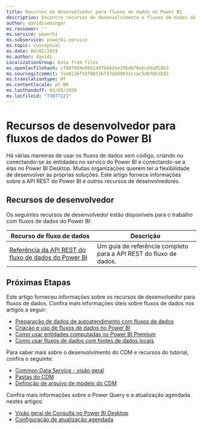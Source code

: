 ```yaml
---
title: Recursos de desenvolvedor para fluxos de dados do Power BI
description: Encontre recursos de desenvolvimento e fluxos de dados do Power BI
author: davidiseminger
ms.reviewer: ''
ms.service: powerbi
ms.subservice: powerbi-service
ms.topic: conceptual
ms.date: 04/02/2019
ms.author: davidi
LocalizationGroup: Data from files
ms.openlocfilehash: cf08f984e98b1497b04d1e19bd870ebcdda010b3
ms.sourcegitcommit: 7aa0136f93f88516f97ddd8031ccac5d07863b92
ms.translationtype: HT
ms.contentlocale: pt-BR
ms.lasthandoff: 05/05/2020
ms.locfileid: "73877221"
---
```

# <a name="developer-resources-for-power-bi-dataflows"></a>Recursos de desenvolvedor para fluxos de dados do Power BI

Há várias maneiras de usar os fluxos de dados sem código, criando ou conectando-se às entidades no serviço do Power BI e conectando-se a elas no Power BI Desktop. Muitas organizações querem ter a flexibilidade de desenvolver as próprias soluções. Este artigo fornece informações sobre a API REST do Power BI e outros recursos de desenvolvedores.


## <a name="developer-resources"></a>Recursos de desenvolvedor

Os seguintes recursos de desenvolvedor estão disponíveis para o trabalho com fluxos de dados do Power BI:


| Recurso de fluxo de dados | Descrição |
| --- | --- |
| [Referência da API REST do fluxo de dados do Power BI](https://go.microsoft.com/fwlink/?linkid=2047629)    | Um guia de referência completo para a API REST do fluxo de dados.|


## <a name="next-steps"></a>Próximas Etapas

Este artigo forneceu informações sobre os recursos de desenvolvedor para fluxos de dados. Confira mais informações úteis sobre fluxos de dados nos artigos a seguir:

* [Preparação de dados de autoatendimento com fluxos de dados](service-dataflows-overview.md)
* [Criação e uso de fluxos de dados no Power BI](service-dataflows-create-use.md)
* [Como usar entidades computadas no Power BI Premium](service-dataflows-computed-entities-premium.md)
* [Como usar fluxos de dados com fontes de dados locais](service-dataflows-on-premises-gateways.md)

Para saber mais sobre o desenvolvimento do CDM e recursos do tutorial, confira o seguinte:
* [Common Data Service - visão geral ](https://docs.microsoft.com/powerapps/common-data-model/overview)
* [Pastas do CDM](https://go.microsoft.com/fwlink/?linkid=2045304)
* [Definição de arquivo de modelo do CDM](https://go.microsoft.com/fwlink/?linkid=2045521)


Confira mais informações sobre o Power Query e a atualização agendada nestes artigos:
* [Visão geral de Consulta no Power BI Desktop](desktop-query-overview.md)
* [Configuração de atualização agendada](refresh-scheduled-refresh.md)



